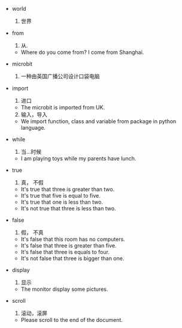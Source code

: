 + world
  1. 世界 
  
+ from
  1. 从.   
    - Where do you come from?  I come from Shanghai.  
      
+ microbit
  1. 一种由英国广播公司设计口袋电脑
  
+ import
  1. 进口
    - The microbit is imported from UK.
  2. 输入，导入
    - We import function, class and variable from package in python language.
    
+ while
  1. 当...时候
    - I am playing toys while my parents have lunch.
    
+ true
  1. 真， 不假
    - It's true that three is greater than two.
    - It's true that five is equal to five.
    - It's true that one is less than two.
    - It's not true that three is less than two.
 
+ false
  1. 假， 不真
    - It's false that this room has no computers.
    - It's false that three is greater than five.
    - It's false that three is equals to four.
    - It's not false that three is bigger than one.
    
 + display
   1. 显示
     - The monitor display some pictures.
     
+ scroll
  1. 滚动，滚屏
    - Please scroll to the end of the document.
